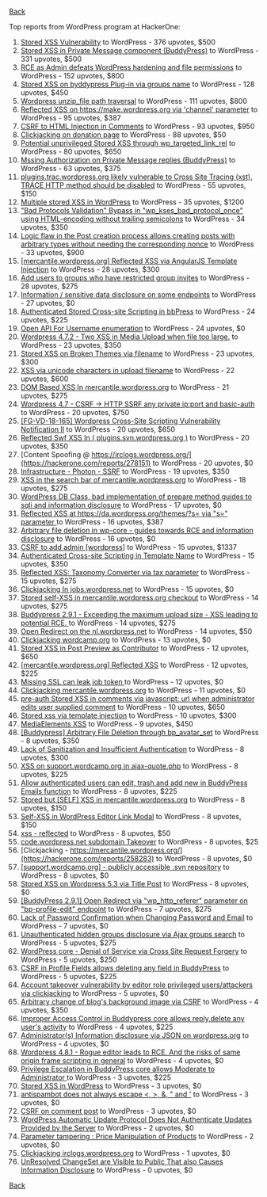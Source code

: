 [Back](../README.md)

Top reports from WordPress program at HackerOne:

1. [Stored XSS Vulnerability](https://hackerone.com/reports/643908) to WordPress - 376 upvotes, $500
2. [Stored XSS in Private Message component (BuddyPress)](https://hackerone.com/reports/487081) to WordPress - 331 upvotes, $500
3. [RCE as Admin defeats WordPress hardening and file permissions](https://hackerone.com/reports/436928) to WordPress - 152 upvotes, $800
4. [Stored XSS on byddypress Plug-in via groups name](https://hackerone.com/reports/592316) to WordPress - 128 upvotes, $450
5. [Wordpress unzip_file path traversal](https://hackerone.com/reports/205481) to WordPress - 111 upvotes, $800
6. [Reflected XSS on https://make.wordpress.org via 'channel' parameter](https://hackerone.com/reports/659419) to WordPress - 95 upvotes, $387
7. [CSRF to HTML Injection in Comments](https://hackerone.com/reports/428019) to WordPress - 93 upvotes, $950
8. [Clickjacking on donation page](https://hackerone.com/reports/921709) to WordPress - 88 upvotes, $50
9. [Potential unprivileged Stored XSS through wp_targeted_link_rel](https://hackerone.com/reports/509930) to WordPress - 80 upvotes, $650
10. [Mssing Authorization on Private Message replies (BuddyPress)](https://hackerone.com/reports/490782) to WordPress - 63 upvotes, $375
11. [plugins.trac.wordpress.org likely vulnerable to Cross Site Tracing (xst), TRACE HTTP method should be disabled](https://hackerone.com/reports/222692) to WordPress - 55 upvotes, $150
12. [Multiple stored XSS in WordPress](https://hackerone.com/reports/221507) to WordPress - 35 upvotes, $1200
13. ["Bad Protocols Validation" Bypass in "wp_kses_bad_protocol_once" using HTML-encoding without trailing semicolons](https://hackerone.com/reports/339483) to WordPress - 34 upvotes, $350
14. [Logic flaw in the Post creation process allows creating posts with arbitrary types without needing the corresponding nonce](https://hackerone.com/reports/404323) to WordPress - 33 upvotes, $900
15. [[mercantile.wordpress.org] Reflected XSS via AngularJS Template Injection](https://hackerone.com/reports/230234) to WordPress - 28 upvotes, $300
16. [Add users to groups who have restricted group invites](https://hackerone.com/reports/538008) to WordPress - 28 upvotes, $275
17. [Information / sensitive data disclosure on some endpoints](https://hackerone.com/reports/273726) to WordPress - 27 upvotes, $0
18. [Authenticated Stored Cross-site Scripting in bbPress](https://hackerone.com/reports/881918) to WordPress - 24 upvotes, $225
19. [Open API For Username enumeration](https://hackerone.com/reports/385322) to WordPress - 24 upvotes, $0
20. [Wordpress 4.7.2 - Two XSS in Media Upload when file too large.](https://hackerone.com/reports/203515) to WordPress - 23 upvotes, $350
21. [Stored XSS on Broken Themes via filename](https://hackerone.com/reports/406289) to WordPress - 23 upvotes, $300
22. [XSS via unicode characters in upload filename](https://hackerone.com/reports/179695) to WordPress - 22 upvotes, $600
23. [DOM Based XSS In mercantile.wordpress.org](https://hackerone.com/reports/230435) to WordPress - 21 upvotes, $275
24. [Wordpress 4.7 - CSRF -\> HTTP SSRF any private ip:port and basic-auth](https://hackerone.com/reports/187520) to WordPress - 20 upvotes, $750
25. [[FG-VD-18-165] Wordpress Cross-Site Scripting Vulnerability Notification II](https://hackerone.com/reports/460911) to WordPress - 20 upvotes, $650
26. [Reflected Swf XSS In ( plugins.svn.wordpress.org )](https://hackerone.com/reports/270060) to WordPress - 20 upvotes, $350
27. [Content Spoofing @ https://irclogs.wordpress.org/](https://hackerone.com/reports/278151) to WordPress - 20 upvotes, $0
28. [Infrastructure - Photon - SSRF](https://hackerone.com/reports/204513) to WordPress - 19 upvotes, $350
29. [XSS in the search bar of mercantile.wordpress.org](https://hackerone.com/reports/221893) to WordPress - 18 upvotes, $275
30. [WordPress DB Class, bad implementation of prepare method guides to sqli and information disclosure](https://hackerone.com/reports/179920) to WordPress - 17 upvotes, $0
31. [Reflected XSS at https://da.wordpress.org/themes/?s= via "s=" parameter ](https://hackerone.com/reports/222040) to WordPress - 16 upvotes, $387
32. [Arbitrary file deletion in wp-core - guides towards RCE and information disclosure](https://hackerone.com/reports/291878) to WordPress - 16 upvotes, $0
33. [CSRF to add admin [wordpress]](https://hackerone.com/reports/149589) to WordPress - 15 upvotes, $1337
34. [Authenticated Cross-site Scripting in Template Name](https://hackerone.com/reports/220903) to WordPress - 15 upvotes, $350
35. [Reflected XSS: Taxonomy Converter via tax parameter](https://hackerone.com/reports/495515) to WordPress - 15 upvotes, $275
36. [Clickjacking In jobs.wordpress.net](https://hackerone.com/reports/223024) to WordPress - 15 upvotes, $0
37. [Stored self-XSS in mercantile.wordpress.org checkout](https://hackerone.com/reports/230232) to WordPress - 14 upvotes, $275
38. [Buddypress 2.9.1 - Exceeding the maximum upload size  - XSS leading to potential RCE. ](https://hackerone.com/reports/263109) to WordPress - 14 upvotes, $275
39. [Open Redirect on the nl.wordpress.net](https://hackerone.com/reports/309058) to WordPress - 14 upvotes, $50
40. [Clickjacking wordcamp.org](https://hackerone.com/reports/230581) to WordPress - 13 upvotes, $0
41. [Stored XSS in Post Preview as Contributor](https://hackerone.com/reports/497724) to WordPress - 12 upvotes, $650
42. [[mercantile.wordpress.org] Reflected XSS](https://hackerone.com/reports/240256) to WordPress - 12 upvotes, $225
43. [Missing SSL can leak job token ](https://hackerone.com/reports/222036) to WordPress - 12 upvotes, $0
44. [Clickjacking mercantile.wordpress.org](https://hackerone.com/reports/264125) to WordPress - 11 upvotes, $0
45. [pre-auth Stored XSS in comments via javascript: url when administrator edits user supplied comment](https://hackerone.com/reports/633231) to WordPress - 10 upvotes, $650
46. [Stored xss via template injection](https://hackerone.com/reports/250837) to WordPress - 10 upvotes, $300
47. [MediaElements XSS](https://hackerone.com/reports/299112) to WordPress - 9 upvotes, $450
48. [[Buddypress] Arbitrary File Deletion through bp_avatar_set](https://hackerone.com/reports/183568) to WordPress - 8 upvotes, $350
49. [Lack of Sanitization and Insufficient Authentication](https://hackerone.com/reports/249759) to WordPress - 8 upvotes, $300
50. [XSS on support.wordcamp.org in ajax-quote.php](https://hackerone.com/reports/355773) to WordPress - 8 upvotes, $225
51. [Allow authenticated users can edit, trash,and add new in BuddyPress Emails function](https://hackerone.com/reports/833782) to WordPress - 8 upvotes, $225
52. [Stored but [SELF] XSS in mercantile.wordpress.org](https://hackerone.com/reports/222224) to WordPress - 8 upvotes, $150
53. [Self-XSS in WordPress Editor Link Modal](https://hackerone.com/reports/224556) to WordPress - 8 upvotes, $150
54. [xss - reflected](https://hackerone.com/reports/384112) to WordPress - 8 upvotes, $50
55. [code.wordpress.net subdomain Takeover](https://hackerone.com/reports/295330) to WordPress - 8 upvotes, $25
56. [Clickjacking - https://mercantile.wordpress.org/](https://hackerone.com/reports/258283) to WordPress - 8 upvotes, $0
57. [[support.wordcamp.org] - publicly accessible .svn repository](https://hackerone.com/reports/309714) to WordPress - 8 upvotes, $0
58. [Stored XSS on Wordpress 5.3 via Title Post](https://hackerone.com/reports/754352) to WordPress - 8 upvotes, $0
59. [[BuddyPress 2.9.1] Open Redirect via "wp_http_referer" parameter on "bp-profile-edit" endpoint](https://hackerone.com/reports/277502) to WordPress - 7 upvotes, $275
60. [Lack of Password Confirmation when Changing Password and Email](https://hackerone.com/reports/224214) to WordPress - 7 upvotes, $0
61. [Unauthenticated hidden groups disclosure via Ajax groups search](https://hackerone.com/reports/282176) to WordPress - 5 upvotes, $275
62. [WordPress core  - Denial of Service via Cross Site Request Forgery](https://hackerone.com/reports/153093) to WordPress - 5 upvotes, $250
63. [CSRF in Profile Fields allows deleting any field in BuddyPress](https://hackerone.com/reports/836187) to WordPress - 5 upvotes, $225
64. [Account takeover vulnerability by editor role privileged users/attackers via clickjacking](https://hackerone.com/reports/388254) to WordPress - 5 upvotes, $0
65. [Arbitrary change of blog's background image via CSRF](https://hackerone.com/reports/881855) to WordPress - 4 upvotes, $350
66. [Improper Access Control in Buddypress core allows reply,delete any user's activity](https://hackerone.com/reports/837256) to WordPress - 4 upvotes, $225
67. [Administrator(s) Information disclosure via JSON on wordpress.org](https://hackerone.com/reports/221734) to WordPress - 4 upvotes, $0
68. [Wordpress 4.8.1 - Rogue editor leads to RCE. And the risks of same origin frame scripting in general](https://hackerone.com/reports/263718) to WordPress - 4 upvotes, $0
69. [Privilege Escalation in BuddyPress core allows Moderate to Administrator ](https://hackerone.com/reports/837018) to WordPress - 3 upvotes, $225
70. [Stored XSS in WordPress](https://hackerone.com/reports/276105) to WordPress - 3 upvotes, $0
71. [antispambot does not always escape \<, \>, &, " and '](https://hackerone.com/reports/298218) to WordPress - 3 upvotes, $0
72. [CSRF on comment post](https://hackerone.com/reports/914232) to WordPress - 3 upvotes, $0
73. [WordPress Automatic Update Protocol Does Not Authenticate Updates Provided by the Server](https://hackerone.com/reports/228854) to WordPress - 2 upvotes, $0
74. [Parameter tampering : Price Manipulation of Products](https://hackerone.com/reports/682344) to WordPress - 2 upvotes, $0
75. [Clickjacking irclogs.wordpress.org](https://hackerone.com/reports/267075) to WordPress - 1 upvotes, $0
76. [UnResolved ChangeSet are Visible to Public That also Causes Information Disclosure](https://hackerone.com/reports/282843) to WordPress - 0 upvotes, $0


[Back](../README.md)